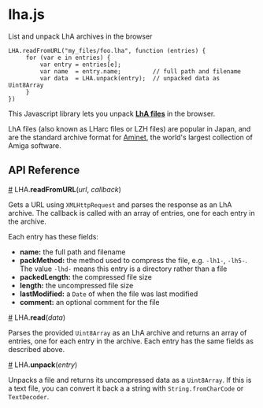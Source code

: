 # lha.js
List and unpack LhA archives in the browser

    LHA.readFromURL("my_files/foo.lha", function (entries) {
         for (var e in entries) {
             var entry = entries[e];
             var name  = entry.name;         // full path and filename
             var data  = LHA.unpack(entry);  // unpacked data as Uint8Array
         }
    })

This Javascript library lets you unpack **[LhA files](https://en.wikipedia.org/wiki/LHA_(file_format))** in the browser.

LhA files (also known as LHarc files or LZH files) are popular in Japan, and are the standard archive format for [Aminet](http://aminet.net/), the world's largest collection of Amiga software.

## API Reference

<a name="readFromURL" href="#readFromURL">#</a> LHA.<b>readFromURL</b>(<i>url</i>, <i>callback</i>)

Gets a URL using `XMLHttpRequest` and parses the response as an LhA archive. The callback is called with an array of entries, one for each entry in the archive.

Each entry has these fields:

* <b>name:</b> the full path and filename
* <b>packMethod:</b> the method used to compress the file, e.g. `-lh1-`, `-lh5-`. The value `-lhd-` means this entry is a directory rather than a file
* <b>packedLength:</b> the compressed file size
* <b>length:</b> the uncompressed file size
* <b>lastModified:</b> a `Date` of when the file was last modified
* <b>comment:</b> an optional comment for the file

<a name="read" href="#read">#</a> LHA.<b>read</b>(<i>data</i>)

Parses the provided `Uint8Array` as an LhA archive and returns an array of entries, one for each entry in the archive. Each entry has the same fields as described above.

<a name="unpack" href="#unpack">#</a> LHA.<b>unpack</b>(<i>entry</i>)

Unpacks a file and returns its uncompressed data as a `Uint8Array`. If this is a text file, you can convert it back a a string with `String.fromCharCode` or `TextDecoder`.
